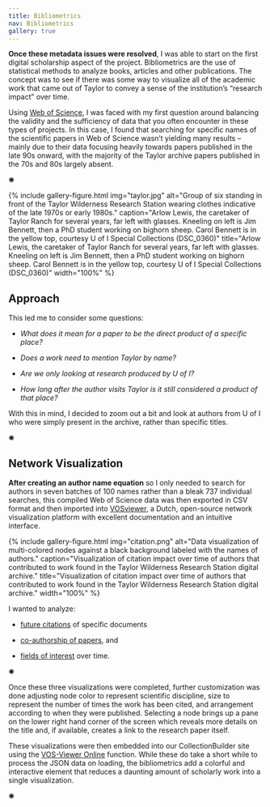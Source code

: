 ```yaml
---
title: Bibliometrics
nav: Bibliometrics
gallery: true
---
```


**Once these metadata issues were resolved**, I was able to start on the first digital scholarship aspect of the project. Bibliometrics are the use of statistical methods to analyze books, articles and other publications. The concept was to see if there was some way to visualize all of the academic work that came out of Taylor to convey a sense of the institution’s “research impact” over time. 

Using [Web of Science](https://www.webofscience.com/wos/woscc/basic-search), I was faced with my first question around balancing the validity and the sufficiency of data that you often encounter in these types of projects. In this case, I found that searching for specific names of the scientific papers in Web of Science wasn’t yielding many results – mainly due to their data focusing heavily towards papers published in the late 90s onward, with the majority of the Taylor archive papers published in the 70s and 80s largely absent.

<div class="symbol-container">
    <p class="symbol">&#10042;</p>
</div>

{% include gallery-figure.html img="taylor.jpg" alt="Group of six standing in front of the Taylor Wilderness Research Station wearing clothes indicative of the late 1970s or early 1980s." caption="Arlow Lewis, the caretaker of Taylor Ranch for several years, far left with glasses. Kneeling on left is Jim Bennett, then a PhD student working on bighorn sheep. Carol Bennett is in the yellow top, courtesy U of I Special Collections (DSC_0360)" title="Arlow Lewis, the caretaker of Taylor Ranch for several years, far left with glasses. Kneeling on left is Jim Bennett, then a PhD student working on bighorn sheep. Carol Bennett is in the yellow top, courtesy U of I Special Collections (DSC_0360)" width="100%" %}

## Approach

This led me to consider some questions: 

* _What does it mean for a paper to be the direct product of a specific place?_ 

* _Does a work need to mention Taylor by name?_ 

* _Are we only looking at research produced by U of I?_ 

* _How long after the author visits Taylor is it still considered a product of that place?_ 

With this in mind, I decided to zoom out a bit and look at authors from U of I who were simply present in the archive, rather than specific titles.

<div class="symbol-container">
    <p class="symbol">&#10042;</p>
</div>

## Network Visualization

**After creating an author name equation** so I only needed to search for authors in seven batches of 100 names rather than a bleak 737 individual searches, this compiled Web of Science data was then exported in CSV format and then imported into [VOSviewer](https://www.vosviewer.com/), a Dutch, open-source network visualization platform with excellent documentation and an intuitive interface.

{% include gallery-figure.html img="citation.png" alt="Data visualization of multi-colored nodes against a black background labeled with the names of authors." caption="Visualization of citation impact over time of authors that contributed to work found in the Taylor Wilderness Research Station digital archive."  title="Visualization of citation impact over time of authors that contributed to work found in the Taylor Wilderness Research Station digital archive." width="100%" %}

I wanted to analyze: 

* [future citations](https://www.lib.uidaho.edu/digital/taylor-archive/citation.html) of specific documents 

* [co-authorship of papers](https://www.lib.uidaho.edu/digital/taylor-archive/coauthorship.html), and 

* [fields of interest](https://www.lib.uidaho.edu/digital/taylor-archive/keywords.html) over time. 

<div class="symbol-container">
    <p class="symbol">&#10042;</p>
</div>

Once these three visualizations were completed, further customization was done adjusting node color to represent scientific discipline, size to represent the number of times the work has been cited, and arrangement according to when they were published. Selecting a node brings up a pane on the lower right hand corner of the screen which reveals more details on the title and, if available, creates a link to the research paper itself.

These visualizations were then embedded into our CollectionBuilder site using the [VOS-Viewer Online](https://github.com/neesjanvaneck/VOSviewer-Online) function. While these do take a short while to process the JSON data on loading, the bibliometrics add a colorful and interactive element that reduces a daunting amount of scholarly work into a single visualization.

<div class="symbol-container">
    <p class="symbol">&#10042;</p>
</div>